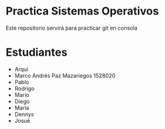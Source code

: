 # Practica Sistemas Operativos
Este repositorio servirá para practicar git en consola

# Estudiantes
- Arqui
- Marco Andrés Paz Mazariegos 1528020
- Pablo
- Rodrigo
- Mario
- Diego
- María
- Dennys
- Josué
